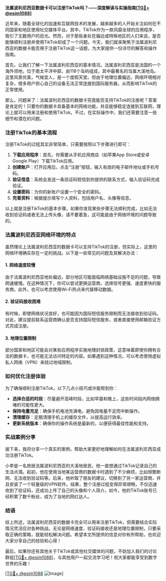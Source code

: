 **法属波利尼西亚数据卡可以注册TikTok吗？——深度解读与实操指南[[TG💪+ @esim1088](https://t.me/s/esim1088)]**

近年来，随着全球化的加速和互联网技术的发展，越来越多的人开始关注如何在不同国家和地区使用社交媒体平台。其中，TikTok作为一款风靡全球的应用程序，吸引了无数用户的目光。然而，对于那些身处在偏远或特殊地区的人们来说，是否能够顺利注册并使用TikTok却成了一个问题。今天，我们就来聚焦于法属波利尼西亚的数据卡能否用于注册TikTok这一话题，为大家提供一份详尽的解答和操作指南。

首先，让我们了解一下法属波利尼西亚的基本情况。法属波利尼西亚是法国的一个海外领地，位于南太平洋中部，由118个岛屿组成，其中最著名的当属大溪地岛。这里风景优美，气候宜人，是一个度假天堂。但由于地理位置偏远，网络环境相对复杂，很多用户担心自己的设备无法正常连接到国际服务器，从而影响TikTok的正常使用。

那么，问题来了：法属波利尼西亚的数据卡究竟能否支持TikTok的注册呢？答案是肯定的！只要你的数据卡具备基本的网络功能，并且能够稳定连接到互联网，理论上就可以用来注册和使用TikTok。不过，在实际操作中，我们还需要注意一些细节和潜在的问题。

### **注册TikTok的基本流程**

注册TikTok的过程其实非常简单，只需要按照以下步骤进行即可：

1. **下载应用程序**：首先，你需要从手机应用商店（如苹果App Store或安卓Google Play）下载TikTok应用。
2. **创建账户**：打开应用后，点击“注册”按钮，输入有效的电子邮件地址或手机号码。
3. **验证信息**：系统会发送一条验证码短信到你提供的联系方式，输入验证码完成验证。
4. **设置密码**：为你的新账户设置一个安全的密码。
5. **完善资料**：根据提示填写个人资料，包括用户名、头像等信息。

以上就是注册TikTok的基本步骤。如果你发现某些步骤无法顺利完成，比如无法收到验证码或者无法上传头像，请不要着急，这可能是由于网络环境的问题导致的。

### **法属波利尼西亚网络环境的特点**

虽然理论上法属波利尼西亚的数据卡可以支持TikTok的注册，但实际上，这里的网络环境确实存在一定的挑战。以下是一些常见的问题及其解决办法：

#### **1. 网络速度较慢**
由于法属波利尼西亚地处偏远，部分地区可能面临网络基础设施不足的问题，导致网速缓慢。在这种情况下，你可以尝试更换运营商，选择信号更强、速度更快的服务商。此外，也可以考虑使用Wi-Fi热点来代替移动数据。

#### **2. 验证码接收困难**
有时候，即使网络状况良好，也可能因为国际短信服务限制而无法接收到验证码。对此，建议提前联系运营商确认是否支持国际短信服务，或者直接使用邮箱验证方式完成注册。

#### **3. 地理位置限制**
部分国家和地区可能会对某些应用程序实施地理封锁政策，这意味着即使你拥有合法的数据卡，也可能无法访问特定的内容。如果遇到这种情况，可以考虑使用虚拟私人网络（VPN）来绕过地域限制。

### **如何优化注册体验**

为了确保顺利注册TikTok，以下几点小技巧或许能帮到你：

- **选择合适的时段**：尽量避开高峰时段，比如早晨和晚上，这些时间段内网络拥堵的可能性更大。
- **保持电量充足**：确保手机电池充满电，避免因电量不足而中断操作。
- **清理缓存**：定期清理手机上的缓存文件，以提高运行效率。
- **更新系统版本**：确保你的操作系统是最新的，以便获得最佳性能和支持。

### **实战案例分享**

接下来，我将分享一个真实的案例，帮助大家更好地理解如何在法属波利尼西亚成功注册TikTok。

小李是一名旅居法属波利尼西亚的大溪地居民，他一直想通过TikTok记录自己的生活点滴。起初，他在使用当地某运营商的数据卡时遇到了不少麻烦，比如频繁断网、无法收到验证码等。后来，他听取了朋友的建议，切换到了另一家运营商，并且安装了一个轻量级的VPN软件。结果，整个注册过程变得异常顺畅，不仅迅速收到了验证码，还成功上传了自己的头像和个人简介。如今，他的TikTok账号已经积累了数千粉丝，成为了当地的网红达人。

### **结语**

综上所述，法属波利尼西亚的数据卡完全可以用来注册TikTok，但需要结合实际情况灵活应对各种挑战。无论是网络速度、验证码接收还是地理位置限制，只要采取正确的策略，就能轻松解决问题。希望本文所提供的信息对你有所帮助，也欢迎大家分享自己的经验和心得！

最后，如果你还有其他关于TikTok或其他社交媒体的问题，不妨加入我们的讨论群组[[TG💪+ @esim1088](https://t.me/s/esim1088)]，与其他用户一起交流学习吧！祝大家都能享受到数字世界的乐趣！

[[TG💪+ @esim1088](https://t.me/s/esim1088) ![Image](https://i.postimg.cc/4NQfJmqS/Snipaste-2025-05-13-00-14-12.png)]
